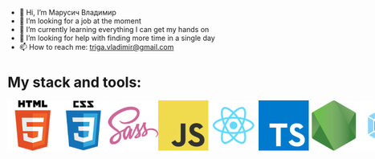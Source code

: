 - 👋 Hi, I’m Марусич Владимир 
- 👀 I’m looking for a job at the moment
- 🌱 I’m currently learning everything I can get my hands on
- 🤔 I’m looking for help with finding more time in a single day
- 📫 How to reach me: triga.vladimir@gmail.com

<h1>My stack and tools:</h1>
    <div style="display: flex;">
      <img style="width: 100px;"
        src="https://raw.githubusercontent.com/github/explore/80688e429a7d4ef2fca1e82350fe8e3517d3494d/topics/html/html.png"
        alt="HTML"
      />
      <img style="width: 100px;"
        src="https://raw.githubusercontent.com/github/explore/80688e429a7d4ef2fca1e82350fe8e3517d3494d/topics/css/css.png"
        alt="CSS"
      />
      <img style="width: 100px;"
        src="https://raw.githubusercontent.com/github/explore/80688e429a7d4ef2fca1e82350fe8e3517d3494d/topics/sass/sass.png"
        alt="SASS"
      />
      <img style="width: 100px;"
        src="https://raw.githubusercontent.com/github/explore/80688e429a7d4ef2fca1e82350fe8e3517d3494d/topics/javascript/javascript.png"
        alt="JavaScript"
      />
      <img style="width: 100px;"
        src="https://raw.githubusercontent.com/github/explore/80688e429a7d4ef2fca1e82350fe8e3517d3494d/topics/react/react.png"
        alt="React"
      />
      <img style="width: 100px;"
        src="https://raw.githubusercontent.com/github/explore/80688e429a7d4ef2fca1e82350fe8e3517d3494d/topics/typescript/typescript.png"
        alt="TypeScript"
      />
      <img style="width: 100px;"
        src="https://raw.githubusercontent.com/github/explore/80688e429a7d4ef2fca1e82350fe8e3517d3494d/topics/nodejs/nodejs.png"
        alt="Node.Js"
      />
      <img style="width: 100px"
        src="https://raw.githubusercontent.com/github/explore/80688e429a7d4ef2fca1e82350fe8e3517d3494d/topics/webpack/webpack.png"
        alt="WebPack"
      />
      <img style="width: 100px;"
        src="https://raw.githubusercontent.com/github/explore/80688e429a7d4ef2fca1e82350fe8e3517d3494d/topics/babel/babel.png"
        alt="Babel"
      />
      <img style="width: 100px;"
        src="https://raw.githubusercontent.com/github/explore/80688e429a7d4ef2fca1e82350fe8e3517d3494d/topics/git/git.png"
        alt="Git"
      />
      <img style="width: 100px;" 
        src="https://raw.githubusercontent.com/github/explore/78df643247d429f6cc873026c0622819ad797942/topics/github/github.png"
        alt="Git Hub"
      />
      <img style="width: 100px;" 
        src="https://raw.githubusercontent.com/github/explore/80688e429a7d4ef2fca1e82350fe8e3517d3494d/topics/terminal/terminal.png"
        alt="Terminal"
      />
      <img style="width: 100px;" 
        src="https://raw.githubusercontent.com/github/explore/80688e429a7d4ef2fca1e82350fe8e3517d3494d/topics/visual-studio-code/visual-studio-code.png"
        alt="Visual Studio Code"
      />
    </div>
